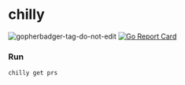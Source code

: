 # chilly

![gopherbadger-tag-do-not-edit](https://img.shields.io/badge/Go%20Coverage-42%25-brightgreen.svg?longCache=true&style=flat) [![Go Report Card](https://goreportcard.com/badge/github.com/plumming/chilly)](https://goreportcard.com/report/github.com/plumming/chilly)

### Run
```sh
chilly get prs
```
